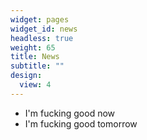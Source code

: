 ```yaml
---
widget: pages
widget_id: news
headless: true
weight: 65
title: News
subtitle: ""
design:
  view: 4
---
```

* I'm fucking good now
* I'm fucking good tomorrow